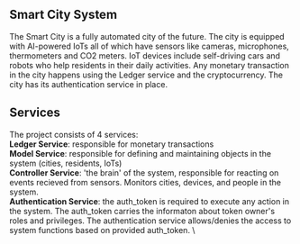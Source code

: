 ## Smart City System 

The Smart City is a fully automated city of the future. The city is equipped with AI-powered IoTs all of which have sensors like cameras, microphones, thermometers and CO2 meters. IoT devices include self-driving cars and robots who help residents in their daily activities. Any monetary transaction in the city happens using the Ledger service and the cryptocurrency. The city has its authentication service in place.

## Services

The project consists of 4 services: \
**Ledger Service**: responsible for monetary transactions \
**Model Service**: responsible for defining and maintaining objects in the system (cities, residents, IoTs) \
**Controller Service**: 'the brain' of the system, responsible for reacting on events recieved from sensors. Monitors cities, devices, and people in the system. \
**Authentication Service**: the auth_token is required to execute any action in the system. The auth_token carries the informaton about token owner's roles and privileges. The authentication service allows/denies the access to system functions based on provided auth_token. \
